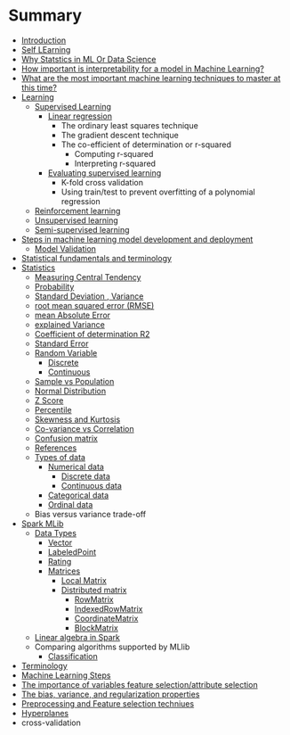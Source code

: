 # Summary

* [Introduction](README.md)
* [Self LEarning](self-learning.md)
* [Why Statstics in ML Or Data Science](why-statstics-in-ml-or-data-science.md)
* [How important is interpretability for a model in Machine Learning?](how-important-is-interpretability-for-a-model-in-machine-learning.md)
* [What are the most important machine learning techniques to master at this time?](what-are-the-most-important-machine-learning-techniques-to-master-at-this-time.md)
* [Learning](learning.md)
  * [Supervised Learning](learning/supervised-learning.md)
    * [Linear regression](learning/supervised-learning/linear-regression.md)
      * The ordinary least squares technique
      * The gradient descent technique
      * The co-efficient of determination or r-squared
        * Computing r-squared
        * Interpreting r-squared
    * [Evaluating supervised learning](learning/supervised-learning/evaluating-supervised-learning.md)
      * K-fold cross validation
      *  Using train/test to prevent overfitting of a polynomial regression
  * [Reinforcement learning](learning/reinforcement-learning.md)
  * [Unsupervised learning](learning/unsupervised-learning.md)
  * [Semi-supervised learning](learning/semi-supervised-learning.md)
* [Steps in machine learning model development and deployment](steps-in-machine-learning-model-development-and-deployment.md)
  * [Model Validation](steps-in-machine-learning-model-development-and-deployment/model-validation.md)
* [Statistical fundamentals and terminology ](statistical-fundamentals-and-terminology.md)
* [Statistics](statistics.md)
  * [Measuring Central Tendency](statistics/measuring-central-tendency.md)
  * [Probability](statistics/probability.md)
  * [Standard Deviation , Variance](statistics/standard-deviation-variance.md)
  * [root mean squared error \(RMSE\)](statistics/root-mean-squared-error-rmse.md)
  * [mean Absolute Error](statistics/mean-absolute-error.md)
  * [explained Variance](statistics/explained-variance.md)
  * [Coefficient of determination R2 ](statistics/coefficient-of-determination-r2.md)
  * [Standard Error](statistics/standard-error.md)
  * [Random Variable](statistics/random-variable.md)
    * [Discrete](statistics/random-variable/discrete.md)
    * [Continuous](statistics/random-variable/continuous.md)
  * [Sample vs Population](statistics/sample-vs-population.md)
  * [Normal Distribution](statistics/normal-distribution.md)
  * [Z Score](statistics/z-score.md)
  * [Percentile](statistics/percentile.md)
  * [Skewness and Kurtosis](statistics/skewness-and-kurtosis.md)
  * [Co-variance vs Correlation](statistics/co-variance-vs-correlation.md)
  * [Confusion matrix](statistics/confusion-matrix.md)
  * [References](statistics/references.md)
  * [Types of data](statistics/types-of-data.md)
    * [Numerical data](statistics/types-of-data/numerical-data.md)
      * [Discrete data](statistics/types-of-data/numerical-data/discrete-data.md)
      * [Continuous data](statistics/types-of-data/numerical-data/continuous-data.md)
    * [Categorical data](statistics/types-of-data/categorical-data.md)
    * [Ordinal data](statistics/types-of-data/ordinal-data.md)
  * Bias versus variance trade-off
* [Spark MLib](mlib.md)
  * [Data Types](mlib/data-types.md)
    * [Vector](mlib/data-types/vector.md)
    * [LabeledPoint ](mlib/data-types/labeledpoint.md)
    * [Rating ](mlib/data-types/rating.md)
    * [Matrices](mlib/data-types/matrices.md)
      * [Local Matrix](mlib/data-types/matrices/local-matrix.md)
      * [Distributed matrix](mlib/data-types/matrices/distributed-matrix.md)
        * [RowMatrix](mlib/data-types/matrices/distributed-matrix/rowmatrix.md)
        * [IndexedRowMatrix](mlib/data-types/matrices/distributed-matrix/indexedrowmatrix.md)
        * [CoordinateMatrix](mlib/data-types/matrices/distributed-matrix/coordinatematrix.md)
        * [BlockMatrix](mlib/data-types/matrices/distributed-matrix/blockmatrix.md)
  * [Linear algebra in Spark ](mlib/linear-algebra-in-spark.md)
  * Comparing algorithms supported by MLlib
    * [Classification](mlib/classification.md)
* [Terminology](terminology.md)
* [Machine Learning Steps](machine-learning-steps.md)
* [The importance of variables feature selection/attribute selection](the-importance-of-variables-feature-selectionattribute-selection.md)
* [The bias, variance, and regularization properties](the-bias-variance-and-regularization-properties.md)
* [Preprocessing and Feature selection techniues](preprocessing-and.md)
* [Hyperplanes](hyperplanes.md)
* cross-validation

